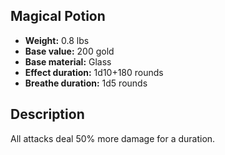 ## Magical Potion

- **Weight:** 0.8 lbs
- **Base value:** 200 gold
- **Base material:** Glass
- **Effect duration:** 1d10+180 rounds
- **Breathe duration:** 1d5 rounds

## Description

All attacks deal 50% more damage for a duration.
